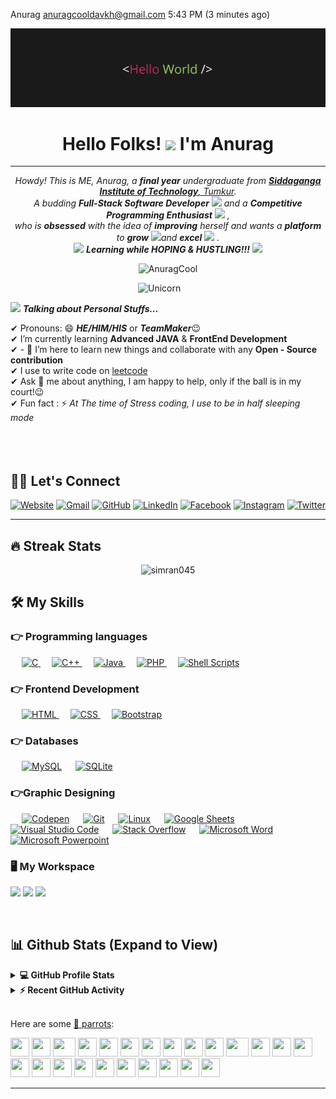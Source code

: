 
Anurag <anuragcooldavkh@gmail.com>
5:43 PM (3 minutes ago)

<!--<p align="center">
  <img src="https://github.com/thompsonemerson/thompsonemerson/raw/master/cover-thompson.png" height="200"/>
</p>
<hr> -->


![Header](https://github.com/AashimaAhuja/AashimaAhuja/blob/main/images/banner.png)

<h1 align="center">Hello Folks! <img src="https://raw.githubusercontent.com/MartinHeinz/MartinHeinz/master/wave.gif" width="30px"> I'm Anurag</h1>

<!--<p align="center">
  <a href="https://github.com/DenverCoder1/readme-typing-svg"><img src="https://readme-typing-svg.herokuapp.com?lines=Computer+Science+Student;Upcoming+Software+Engineer+Intern+At+Sabre;DSA%20|%20AI%20|%20Competitive%20Programming%20Enthusiast;Always%20learning%20new%20things&center=true&width=500&height=50"></a>
</p>-->

<hr/>

<p align="center">
  <em>
    Howdy! This is ME, Anurag, a <b>final year</b> undergraduate from <a href="http://sit.ac.in/"> <b>Siddaganga Institute of Technology</b>, Tumkur</a>. <br>
    A budding <b>Full-Stack Software Developer</b> <img src="https://github.com/TheDudeThatCode/TheDudeThatCode/blob/master/Assets/Developer.gif" width="30px"> and a <b>Competitive Programming Enthusiast</b>&nbsp;<img src="https://github.com/TheDudeThatCode/TheDudeThatCode/blob/master/Assets/Designer.gif" width="36px">&nbsp,<br>who is <b>obsessed</b>
    with the idea of <b>improving</b> herself and wants a <b>platform</b> to
    <b>grow</b> <img src="https://github.com/TheDudeThatCode/TheDudeThatCode/blob/master/Assets/Rocket.gif" width="18px">and
    <b>excel</b> <img src="https://github.com/TheDudeThatCode/TheDudeThatCode/blob/master/Assets/Medal.gif" width="20px">&nbsp.
  </em>
  <br>
  <img src="https://media.giphy.com/media/VgCDAzcKvsR6OM0uWg/giphy.gif" width="50" /> <b><i>Learning while HOPING & HUSTLING!!!</i></b> <img src="https://media.giphy.com/media/7j2hfyeVcDtf2/giphy.gif" width="50" />
</p>

<p align="center"> <img src="https://komarev.com/ghpvc/?username=AnuragCool&label=Profile%20views&color=0e75b6&style=flat" alt="AnuragCool" /> </p>
<img align="right" width=300px alt="Unicorn" src="https://media.giphy.com/media/3ohs4BSacFKI7A717y/giphy.gif" />
<br>

<img src="https://media.giphy.com/media/ObNTw8Uzwy6KQ/giphy.gif" width="30px">&nbsp;***Talking about Personal Stuffs...***

<!--![Profile View Counter](https://komarev.com/ghpvc/?username=AnuragCool)  ![Hits](https://hitcounter.pythonanywhere.com/count/tag.svg?url=https://github.com/TabLayoutDemo)-->

✔ Pronouns: 😄 ***HE/HIM/HIS*** or ***TeamMaker***😉 <br>
✔ I’m currently learning **Advanced JAVA** & **FrontEnd Development**<br>
✔ - 🌱 I’m here to learn new things and collaborate with any **Open - Source contribution** <br> <!--<p> - 🤔 Currently looking for Summer Internship Opportunities </p> -->
✔ I use to write code on [leetcode](https://leetcode.com/insideall/) <br>
✔ Ask 💬 me about anything, I am happy to help, only if the ball is in my court!😉<br>
✔ Fun fact : ⚡ *At The time of Stress coding, I use to be in half sleeping mode*<br><br><br><br>


## 🙋‍♀️ Let's Connect
<p align="center">
  <a href="https://nitiansimran.herokuapp.com/"><img src="https://img.icons8.com/bubbles/50/000000/web.png" alt="Website"/></a>
<a href="mailto:simranpwc@gmail.com"><img src="https://img.icons8.com/bubbles/50/000000/gmail.png" alt="Gmail"/></a>
<a href="https://github.com/simran045"><img src="https://img.icons8.com/bubbles/50/000000/github.png" alt="GitHub"/></a>
<a href="https://www.linkedin.com/in/the-simran/"><img src="https://img.icons8.com/bubbles/50/000000/linkedin.png" alt="LinkedIn"/></a>
<a href="https://www.facebook.com/"><img src="https://img.icons8.com/bubbles/50/000000/facebook-new.png" alt="Facebook"/></a>
<a href="https://www.instagram.com/simran_singh.0/"><img src="https://img.icons8.com/bubbles/50/000000/instagram.png" alt="Instagram"/></a>
<a href="https://twitter.com/nitiansimran/"><img src="https://img.icons8.com/bubbles/50/000000/twitter.png" alt="Twitter"/></a>
</p>
<hr/>

## 🔥 Streak Stats
<p align="center"><img src="https://github-readme-streak-stats.herokuapp.com?user=AnuragCool&theme=algolia&date_format=M%20j%5B%2C%20Y%5D" alt="simran045"  /></p>

## 🛠️ My Skills

### 👉 Programming languages

<p align="left">
  &emsp;
  <a href="https://www.cprogramming.com/" target="_blank">
    <img alt="C" src="https://img.shields.io/badge/C%20-%232370ED.svg?logo=c&logoColor=white">
  </a>
  &emsp;
  <a href="https://www.w3schools.com/cpp/" target="_blank">
    <img alt="C++" src="https://img.shields.io/badge/C++%20-%2300599C.svg?logo=c%2B%2B&logoColor=white">
  </a>
  &emsp;
  <a href="https://www.java.com" target="_blank">
    <img alt="Java" src="https://img.shields.io/badge/Java-%23007396.svg?logo=java&logoColor=white">
  </a>
  &emsp;
  <a href="https://www.php.net/">
    <img alt="PHP" src="https://img.shields.io/badge/PHP-%23777BB4.svg?logo=php&logoColor=white"/>
  </a>
   &emsp;
  <a href="https://www.cprogramming.com/" target="_blank">
    <img alt="Shell Scripts" src="https://img.shields.io/badge/-Shell%20Script-FE7A16?logo=shell-script&logoColor=white">
  </a>
</p>

### 👉 Frontend Development
<p align="left">
  &emsp;
  <a href="https://www.w3.org/html/" target="_blank">
   <img alt="HTML" src="https://img.shields.io/badge/HTML5%20-%23E34F26.svg?logo=html5&logoColor=white">
  </a>  
  &emsp;
  <a href="https://www.w3schools.com/css/" target="_blank">
    <img alt="CSS" src="https://img.shields.io/badge/CSS%20-%231572B6.svg?logo=css3&logoColor=white">
  </a>
   &emsp;
  <a href="https://getbootstrap.com" target="_blank">
    <img alt="Bootstrap" src="https://img.shields.io/badge/Bootstrap-%23563D7C.svg?style=flat&logo=bootstrap&logoColor=white"/>
  </a>
</p>

### 👉 Databases
<p align="left">
  &emsp;
    <a href="https://www.mysql.com/"><img alt="MySQL" src="https://img.shields.io/badge/MySQL-%2300f.svg?style=flat&llogo=mysql&logoColor=white"></a>
  &emsp;
    <a href="https://www.sqlite.org/"><img alt="SQLite" src ="https://img.shields.io/badge/sqlite-%2307405e.svg?style=flat&logo=sqlite&logoColor=white"/></a>
 <!-- &emsp;
    <a href="https://www.github.com"><img alt="GitHub Pages" src="https://img.shields.io/badge/GitHub%20Pages-%23327FC7.svg?style=flat&llogo=github&logoColor=white"></a>
  &emsp;
    <a href="https://www.heroku.com/"><img alt="Heroku" src="https://img.shields.io/badge/Heroku%20-%23430098.svg?logo=heroku&logoColor=white"></a>  
  &emsp;
    <a href="https://firebase.google.com/"><img alt="Firebase" src ="https://img.shields.io/badge/Firebase-%23316192.svg?logo=firebase&logoColor=white"></a>-->
 </p>
 
### 👉Graphic Designing
<p align="left">
  <!--&emsp;
   <a href="https://www.adobe.com/in/products/illustrator.html" target="_blank">
    <img alt="Adobe Illustrator" src="https://img.shields.io/badge/Adobe Illustrator-%23FF9A00.svg?style=flat&logo=adobeillustrator&logoColor=white"/>
  </a>
  &emsp;
  <a href="#">
  <img alt="Canva" src="https://img.shields.io/badge/Canva-%2300C4CC.svg?style=flat&logo=Canva&logoColor=white"/>
  </a>
 </p>

 ### 👉 Software & Tools
 
<p>
  <!--&emsp;
    <a href="#"><img alt="Adobe" src="https://img.shields.io/badge/Adobe%20-%23FF0000.svg?logo=adobe&logoColor=white"></a>
    &emsp; <a href="#"><img alt="Jupyter" src="https://img.shields.io/badge/Jupyter%20-%23F37626.svg?logo=Jupyter&logoColor=white"></a>
    &emsp;<a href="#"><img alt="Colab" src="https://img.shields.io/badge/Colab-00b56a.svg?logo=google-colab&logoColor=white"></a>-->
  &emsp;
    <a href="#"><img alt="Codepen" src="https://img.shields.io/badge/Codepen-000000.svg?logo=codepen&logoColor=white"></a>
  &emsp;
    <a href="#"><img alt="Git" src="https://img.shields.io/badge/Git%20-%23F05033.svg?logo=git&logoColor=white"></a>
  &emsp;
    <a href="#"><img alt="Linux" src="https://img.shields.io/badge/Linux-FCC624?style=flat&logo=linux&logoColor=black"></a>
  &emsp;
    <a href="#"><img alt="Google Sheets" src="https://img.shields.io/badge/Google%20Sheets%20-%2334A853.svg?logo=google%20sheets&logoColor=white"></a>
  &emsp;
    <a href="#"><img alt="Visual Studio Code" src="https://img.shields.io/badge/Visual%20Studio%20Code-0078d7.svg?logo=visual-studio-code&logoColor=white"></a>
  &emsp;
    <a href="#"><img alt="Stack Overflow" src="https://img.shields.io/badge/-Stack%20Overflow-FE7A16?logo=stack-overflow&logoColor=white"></a>
  &emsp;
    <a href="#"><img alt="Microsoft Word" src="https://img.shields.io/badge/-Microsoft%20Word-FE7A16?logo=microsoft-word&logoColor=white"></a>&emsp;<a href="#"><img alt="Microsoft Powerpoint" src="https://img.shields.io/badge/-Microsoft%20Powerpoint-FE7A16?logo=microsoft-powerpoint&logoColor=white"></a>
</p>

### 🖥 My Workspace

<img src="https://img.shields.io/badge/Windows-FCC624?style=flat&logo=windows&logoColor=black" />  <img src="https://img.shields.io/badge/Ubuntu-FCC624?style=flat&logo=ubuntu&logoColor=black/">  <img src="https://img.shields.io/badge/Kali-linux-FCC624?style=flat&logo=kali-linux&logoColor=black"/>

<br/>

## 📊 Github Stats (Expand to View)


<details>
  <summary><b>💻 GitHub Profile Stats</b></summary>
  <br/>
  <p align="center">
    <a href="https://github.com/anuraghazra/github-readme-stats"><img alt="Anurag's Github Stats" src="https://github-readme-stats.vercel.app/api?username=AnuragCool&show_icons=true&theme=algolia" height="192px"/></a>
<br/>
  &nbsp;
 <img src="https://github-readme-stats.vercel.app/api/top-langs?username=AnuragCool&show_icons=true&locale=en&layout=compact&theme=algolia" alt="simran045" height="192px"/>
  <br/>
  <b>Note:</b> Top languages is only a metric of the languages my public code consists of and doesn't reflect experience or skill level.
  </p>
</details>


<details>
  <summary><b>⚡ Recent GitHub Activity</b></summary>
  <br/>
   <a href="https://github.com/AnuragCool"><img alt="Anurag's Activity Graph" src="https://activity-graph.herokuapp.com/graph?username=AnuragCool&theme=react-dark" /></a>
  <br/>

</details>

<br/>

Here are some [🦜 parrots](https://cultofthepartyparrot.com):

<div>
    <img src="https://cultofthepartyparrot.com/parrots/hd/githubparrot.gif" width="30" height="30"/>
    <img src="https://cultofthepartyparrot.com/flags/hd/indiaparrot.gif" width="30" height="30"/>
    <img src="https://cultofthepartyparrot.com/parrots/asyncparrot.gif" width="36" height="30"/>
    <img src="https://cultofthepartyparrot.com/parrots/exceptionallyfastparrot.gif" width="30" height="30"/>
    <img src="https://cultofthepartyparrot.com/parrots/hd/60fpsparrot.gif" width="30" height="30"/>
    <img src="https://cultofthepartyparrot.com/parrots/hd/jumpingparrot.gif" width="30" height="30"/>
    <img src="https://cultofthepartyparrot.com/parrots/hd/opensourceparrot.gif" width="30" height="30"/>
    <img src="https://cultofthepartyparrot.com/parrots/hd/dealwithitnowparrot.gif" width="30" height="30"/>
    <img src="https://cultofthepartyparrot.com/parrots/hd/hypnoparrotlight.gif" width="30" height="30"/>
    <img src="https://cultofthepartyparrot.com/parrots/databaseparrot.gif" width="30" height="30"/>
    <img src="https://cultofthepartyparrot.com/parrots/fixparrot.gif" width="36" height="30"/>
    <img src="https://cultofthepartyparrot.com/parrots/hd/laptop_parrot.gif" width="30" height="30"/>
    <img src="https://cultofthepartyparrot.com/parrots/hd/spinningparrot.gif" width="30" height="30"/>
    <img src="https://cultofthepartyparrot.com/parrots/hd/levitationparrot.gif" width="30" height="30"/>
    <img src="https://cultofthepartyparrot.com/parrots/hd/meldparrot.gif" width="30" height="30"/>
    <img src="https://cultofthepartyparrot.com/parrots/slomoparrot.gif" width="30" height="30"/>
    <img src="https://cultofthepartyparrot.com/parrots/hd/moonwalkingparrot.gif" width="30" height="30"/>
    <img src="https://cultofthepartyparrot.com/parrots/hd/stableparrot.gif" width="30" height="30"/>
    <img src="https://cultofthepartyparrot.com/parrots/hd/scienceparrot.gif" width="30" height="30"/>
    <img src="https://cultofthepartyparrot.com/parrots/hd/pirateparrot.gif" width="30" height="30"/>
    <img src="https://cultofthepartyparrot.com/parrots/hd/footballparrot.gif" width="30" height="30"/>
    <img src="https://cultofthepartyparrot.com/parrots/hd/illuminatiparrot.gif" width="30" height="30"/>
    <img src="https://cultofthepartyparrot.com/parrots/hd/hypnoparrotdark.gif" width="30" height="30"/>
    <img src="https://cultofthepartyparrot.com/parrots/hd/mustacheparrot.gif" width="30" height="30"/>
</div>

<hr>
 
<!--
**AnuragCool/AnuragCool** is a ✨ _special_ ✨ repository because its `README.md` (this file) appears on your GitHub profile.

Here are some ideas to get you started:

- 🔭 I’m currently working on ...
- 🌱 I’m currently learning ...
- 👯 I’m looking to collaborate on ...
- 🤔 I’m looking for help with ...
- 💬 Ask me about ...
- 📫 How to reach me: ...
- 😄 Pronouns: ...
- ⚡ Fun fact: ...
-->
